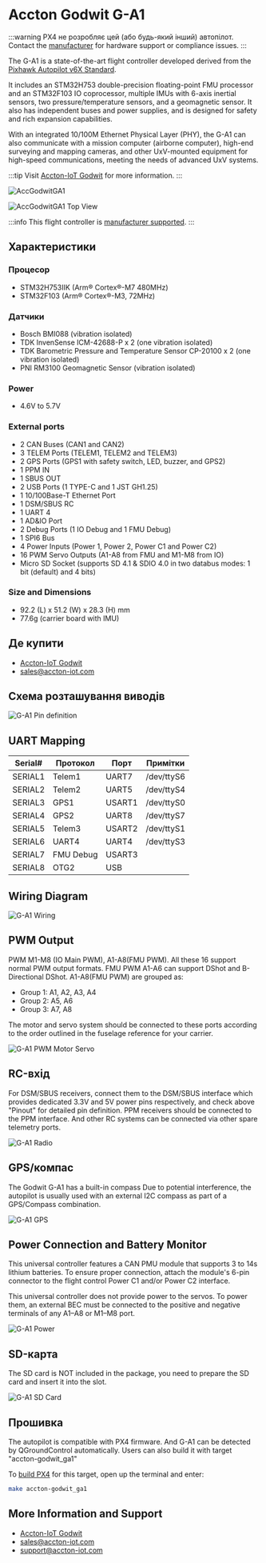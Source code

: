 # Accton Godwit G-A1

:::warning
PX4 не розробляє цей (або будь-який інший) автопілот.
Contact the [manufacturer](https://cubepilot.org/#/home) for hardware support or compliance issues.
:::

The G-A1 is a state-of-the-art flight controller developed derived from the [Pixhawk Autopilot v6X Standard](https://github.com/pixhawk/Pixhawk-Standards/blob/master/DS-012%20Pixhawk%20Autopilot%20v6X%20Standard.pdf).

It includes an STM32H753 double-precision floating-point FMU processor and an STM32F103 IO coprocessor, multiple IMUs with 6-axis inertial sensors, two pressure/temperature sensors, and a geomagnetic sensor.
It also has independent buses and power supplies, and is designed for safety and rich expansion capabilities.

With an integrated 10/100M Ethernet Physical Layer (PHY), the G-A1 can also communicate with a mission computer (airborne computer), high-end surveying and mapping cameras, and other UxV-mounted equipment for high-speed communications, meeting the needs of advanced UxV systems.

:::tip
Visit [Accton-IoT Godwit](https://www.accton-iot.com/godwit/) for more information.
:::

![AccGodwitGA1](../../assets/flight_controller/accton-godwit/ga1/outlook.png "Accton Godwit G-A1")

![AccGodwitGA1 Top View](../../assets/flight_controller/accton-godwit/ga1/orientation.png "Accton Godwit G-A1 Top View")

:::info
This flight controller is [manufacturer supported](../flight_controller/autopilot_manufacturer_supported.md).
:::

## Характеристики

### Процесор

- STM32H753IIK (Arm® Cortex®-M7 480MHz)
- STM32F103 (Arm® Cortex®-M3, 72MHz)

### Датчики

- Bosch BMI088 (vibration isolated)
- TDK InvenSense ICM-42688-P x 2 (one vibration isolated)
- TDK Barometric Pressure and Temperature Sensor CP-20100 x 2 (one vibration isolated)
- PNI RM3100 Geomagnetic Sensor (vibration isolated)

### Power

- 4.6V to 5.7V

### External ports

- 2 CAN Buses (CAN1 and CAN2)
- 3 TELEM Ports (TELEM1, TELEM2 and TELEM3)
- 2 GPS Ports (GPS1 with safety switch, LED, buzzer, and GPS2)
- 1 PPM IN
- 1 SBUS OUT
- 2 USB Ports (1 TYPE-C and 1 JST GH1.25)
- 1 10/100Base-T Ethernet Port
- 1 DSM/SBUS RC
- 1 UART 4
- 1 AD&IO Port
- 2 Debug Ports (1 IO Debug and 1 FMU Debug)
- 1 SPI6 Bus
- 4 Power Inputs (Power 1, Power 2, Power C1 and Power C2)
- 16 PWM Servo Outputs (A1-A8 from FMU and M1-M8 from IO)
- Micro SD Socket (supports SD 4.1 & SDIO 4.0 in two databus modes: 1 bit (default) and 4 bits)

### Size and Dimensions

- 92.2 (L) x 51.2 (W) x 28.3 (H) mm
- 77.6g (carrier board with IMU)

## Де купити

- [Accton-IoT Godwit](https://www.accton-iot.com/godwit/)
- [sales@accton-iot.com](sales@accton-iot.com)

## Схема розташування виводів

![G-A1 Pin definition](../../assets/flight_controller/accton-godwit/ga1/pin_definition.png "G-A1 Pin definition")

## UART Mapping

| Serial# | Протокол  | Порт   | Примітки   |
| ------- | --------- | ------ | ---------- |
| SERIAL1 | Telem1    | UART7  | /dev/ttyS6 |
| SERIAL2 | Telem2    | UART5  | /dev/ttyS4 |
| SERIAL3 | GPS1      | USART1 | /dev/ttyS0 |
| SERIAL4 | GPS2      | UART8  | /dev/ttyS7 |
| SERIAL5 | Telem3    | USART2 | /dev/ttyS1 |
| SERIAL6 | UART4     | UART4  | /dev/ttyS3 |
| SERIAL7 | FMU Debug | USART3 |            |
| SERIAL8 | OTG2      | USB    |            |

## Wiring Diagram

![G-A1 Wiring](../../assets/flight_controller/accton-godwit/ga1/wiring.png "G-A1 Wiring")

## PWM Output

PWM M1-M8 (IO Main PWM), A1-A8(FMU PWM).
All these 16 support normal PWM output formats.
FMU PWM A1-A6 can support DShot and B-Directional DShot.
A1-A8(FMU PWM) are grouped as:

- Group 1: A1, A2, A3, A4
- Group 2: A5, A6
- Group 3: A7, A8

The motor and servo system should be connected to these ports according to the order outlined in the fuselage reference for your carrier.

![G-A1 PWM Motor Servo](../../assets/flight_controller/accton-godwit/ga1/motor_servo.png "G-A1 PWM Motor Servo")

## RC-вхід

For DSM/SBUS receivers, connect them to the DSM/SBUS interface which provides dedicated 3.3V and 5V power pins respectively, and check above "Pinout" for detailed pin definition.
PPM receivers should be connected to the PPM interface. And other RC systems can be connected via other spare telemetry ports.

![G-A1 Radio](../../assets/flight_controller/accton-godwit/ga1/radio.png "G-A1 Radio")

## GPS/компас

The Godwit G-A1 has a built-in compass
Due to potential interference, the autopilot is usually used with an external I2C compass as part of a GPS/Compass combination.

![G-A1 GPS](../../assets/flight_controller/accton-godwit/ga1/gps.png "G-A1 GPS")

## Power Connection and Battery Monitor

This universal controller features a CAN PMU module that supports 3 to 14s lithium batteries.
To ensure proper connection, attach the module's 6-pin connector to the flight control Power C1 and/or Power C2 interface.

This universal controller does not provide power to the servos.
To power them, an external BEC must be connected to the positive and negative terminals of any A1–A8 or M1–M8 port.

![G-A1 Power](../../assets/flight_controller/accton-godwit/ga1/power.png "G-A1 Power")

## SD-карта

The SD card is NOT included in the package, you need to prepare the SD card and insert it into the slot.

![G-A1 SD Card](../../assets/flight_controller/accton-godwit/ga1/sdcard.png "G-A1 SD Card")

## Прошивка

The autopilot is compatible with PX4 firmware. And G-A1 can be detected by QGroundControl automatically. Users can also build it with target "accton-godwit_ga1"

To [build PX4](../dev_setup/building_px4.md) for this target, open up the terminal and enter:

```sh
make accton-godwit_ga1
```

## More Information and Support

- [Accton-IoT Godwit](https://www.accton-iot.com/godwit/)
- [sales@accton-iot.com](sales@accton-iot.com)
- [support@accton-iot.com](mailto:support@accton-iot.com)
